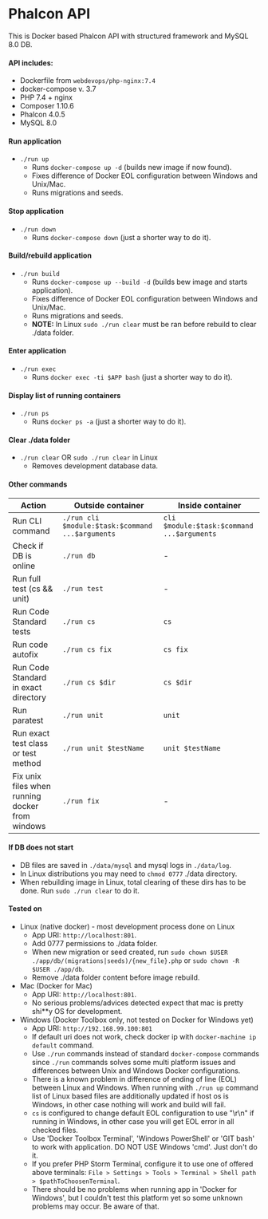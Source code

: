 # Phalcon API

This is Docker based Phalcon API with structured framework and MySQL 8.0 DB.

#### API includes:

- Dockerfile from `webdevops/php-nginx:7.4`
- docker-compose v. 3.7
- PHP 7.4 + nginx
- Composer 1.10.6
- Phalcon 4.0.5
- MySQL 8.0

#### Run application

- `./run up`
  - Runs `docker-compose up -d` (builds new image if now found).
  - Fixes difference of Docker EOL configuration between Windows and Unix/Mac.
  - Runs migrations and seeds.

#### Stop application

- `./run down`
  - Runs `docker-compose down` (just a shorter way to do it).

#### Build/rebuild application

- `./run build`
  - Runs `docker-compose up --build -d` (builds bew image and starts application).
  - Fixes difference of Docker EOL configuration between Windows and Unix/Mac.
  - Runs migrations and seeds.
  - **NOTE:** In Linux `sudo ./run clear` must be ran before rebuild to clear ./data folder.

#### Enter application

- `./run exec`
  - Runs `docker exec -ti $APP bash` (just a shorter way to do it).

#### Display list of running containers

- `./run ps`
  - Runs `docker ps -a` (just a shorter way to do it).

#### Clear ./data folder

- `./run clear` OR `sudo ./run clear` in Linux
  - Removes development database data.

#### Other commands

| Action | Outside container | Inside container |
| --- | --- | --- |
| Run CLI command | `./run cli $module:$task:$command ...$arguments` | `cli $module:$task:$command ...$arguments` |
| Check if DB is online | `./run db` | - |
| Run full test (cs && unit) | `./run test` | - |
| Run Code Standard tests | `./run cs` | `cs` |
| Run code autofix | `./run cs fix` | `cs fix` |
| Run Code Standard in exact directory | `./run cs $dir` | `cs $dir` |
| Run paratest | `./run unit` | `unit` |
| Run exact test class or test method | `./run unit $testName` | `unit $testName` |
| Fix unix files when running docker from windows | `./run fix` | - |

#### If DB does not start

- DB files are saved in `./data/mysql` and mysql logs in `./data/log`.
- In Linux distributions you may need to `chmod 0777` ./data directory.
- When rebuilding image in Linux, total clearing of these dirs has to be done. Run `sudo ./run clear` to do it.

#### Tested on

- Linux (native docker) - most development process done on Linux
  - App URI: `http://localhost:801`.
  - Add 0777 permissions to ./data folder.
  - When new migration or seed created, run `sudo chown $USER ./app/db/(migrations|seeds)/{new_file}.php` or `sudo chown -R $USER ./app/db`.
  - Remove ./data folder content before image rebuild.
- Mac (Docker for Mac)
  - App URI: `http://localhost:801`.
  - No serious problems/advices detected expect that mac is pretty shi**y OS for development.
- Windows (Docker Toolbox only, not tested on Docker for Windows yet)
  - App URI: `http://192.168.99.100:801`
  - If default uri does not work, check docker ip with `docker-machine ip default` command.
  - Use `./run` commands instead of standard `docker-compose` commands since `./run` commands solves some multi platform issues and differences between Unix and Windows Docker configurations.
  - There is a known problem in difference of ending of line (EOL) between Linux and Windows. When running with `./run up` command list of Linux based files are additionally updated if host os is Windows, in other case nothing will work and build will fail.
  - `cs` is configured to change default EOL configuration to use "\r\n" if running in Windows, in other case you will get EOL error in all checked files.
  - Use 'Docker Toolbox Terminal', 'Windows PowerShell' or 'GIT bash' to work with application. DO NOT USE Windows 'cmd'. Just don't do it.
  - If you prefer PHP Storm Terminal, configure it to use one of offered above terminals: `File > Settings > Tools > Terminal > Shell path > $pathToChoosenTerminal`.
  - There should be no problems when running app in 'Docker for Windows', but I couldn't test this platform yet so some unknown problems may occur. Be aware of that.